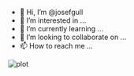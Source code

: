 - 👋 Hi, I’m @josefgull
- 👀 I’m interested in ...
- 🌱 I’m currently learning ...
- 💞️ I’m looking to collaborate on ...
- 📫 How to reach me ...

![plot]([./a_doc/sloth.gif](https://media.giphy.com/media/1sv8vtuj5vF2eV7K8W/giphy.gif)) 


<!---
josefgull/josefgull is a ✨ special ✨ repository because its `README.md` (this file) appears on your GitHub profile.
You can click the Preview link to take a look at your changes.
--->
